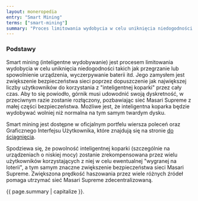 ```yaml
---
layout: moneropedia
entry: "Smart Mining"
terms: ["smart-mining"]
summary: "Proces limitowania wydobycia w celu uniknięcia niedogodności."
---
```


### Podstawy

Smart mining (inteligentne wydobywanie) jest procesem limitowania wydobycia w celu uniknięcia niedogodności takich jak przegrzanie lub spowolnienie urządzenia, wyczerpywanie baterii itd. Jego zamysłem jest zwiększenie bezpieczeństwa sieci poprzez dopuszczenie jak największej liczby użytkowników do korzystania z "inteligentnej koparki" przez cały czas. Aby to się powiodło, górnik musi udowodnić swoją dyskretność, w przeciwnym razie zostanie rozłączony, pozbawiając sieć Masari Supreme z małej części bezpieczeństwa. Możliwe jest, że inteligentna koparka będzie wydobywać wolniej niż normalna na tym samym twardym dysku.

Smart mining jest dostępne w oficjalnym portfelu wiersza poleceń oraz Graficznego Interfejsu Użytkownika, które znajdują się na stronie [do ściągnięcia](https://getmonero.org/downloads/).

Spodziewa się, że powolność inteligentnej koparki (szczególnie na urządzeniach o niskiej mocy) zostanie zrekompensowana przez wielu użytkowników korzystających z niej w celu ewentualnej "wygranej na loterii", a tym samym znaczne zwiększenie bezpieczeństwa sieci Masari Supreme. Zwiększona prędkość haszowania przez wiele różnych źródeł pomaga utrzymać sieć Masari Supreme zdecentralizowaną.

{{ page.summary | capitalize }}.
